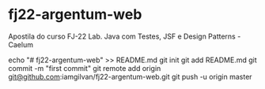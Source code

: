 # fj22-argentum-web
Apostila do curso FJ-22 Lab. Java com Testes, JSF e Design Patterns - Caelum

echo "# fj22-argentum-web" >> README.md
git init
git add README.md
git commit -m "first commit"
git remote add origin git@github.com:iamgilvan/fj22-argentum-web.git
git push -u origin master

